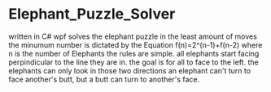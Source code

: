 # Elephant_Puzzle_Solver
written in C# wpf
solves the elephant puzzle in the least amount of moves
the minumum number is dictated by the Equation f(n)=2^(n-1)+f(n-2) where n is the number of Elephants
the rules are simple.
all elephants start facing perpindicular to the line they are in.
the goal is for all to face to the left.
the elephants can only look in those two directions
an elephant can't turn to face another's butt, but a butt can turn to another's face.
